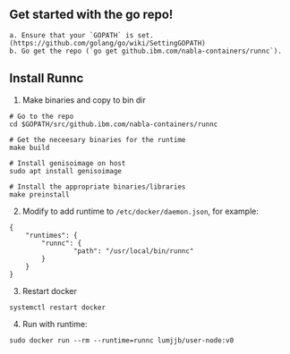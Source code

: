 ## Get started with the go repo!
```
a. Ensure that your `GOPATH` is set. (https://github.com/golang/go/wiki/SettingGOPATH)
b. Go get the repo (`go get github.ibm.com/nabla-containers/runnc`).
```

## Install Runnc

1. Make binaries and copy to bin dir
```
# Go to the repo
cd $GOPATH/src/github.ibm.com/nabla-containers/runnc

# Get the neceesary binaries for the runtime
make build

# Install genisoimage on host
sudo apt install genisoimage

# Install the appropriate binaries/libraries
make preinstall
```

2. Modify to add runtime to `/etc/docker/daemon.json`, for example:
```
{
    "runtimes": {
        "runnc": {
                "path": "/usr/local/bin/runnc"
        }
    }
}
```

3. Restart docker 

```systemctl restart docker```

4. Run with runtime:

```sudo docker run --rm --runtime=runnc lumjjb/user-node:v0```
